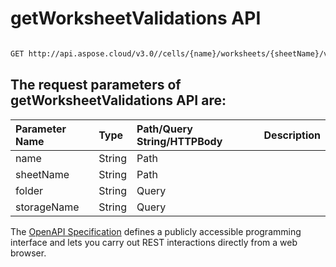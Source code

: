 # **getWorksheetValidations API**

 

```bash

GET http://api.aspose.cloud/v3.0//cells/{name}/worksheets/{sheetName}/validations

```

## The request parameters of **getWorksheetValidations** API are: 

| Parameter Name | Type | Path/Query String/HTTPBody | Description | 
| :- | :- | :- |:- | 
|name|String|Path||
|sheetName|String|Path||
|folder|String|Query||
|storageName|String|Query||


The [OpenAPI Specification](https://reference.aspose.cloud/cells/#/WorksheetValidationsController/GetWorksheetValidations) defines a publicly accessible programming interface and lets you carry out REST interactions directly from a web browser.
